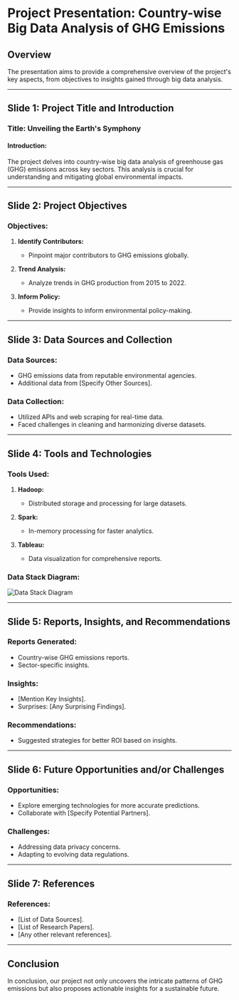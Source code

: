 # Project Presentation: Country-wise Big Data Analysis of GHG Emissions

## Overview

The presentation aims to provide a comprehensive overview of the project's key aspects, from objectives to insights gained through big data analysis.

---

## Slide 1: Project Title and Introduction

### Title: Unveiling the Earth's Symphony

#### Introduction:
The project delves into country-wise big data analysis of greenhouse gas (GHG) emissions across key sectors. This analysis is crucial for understanding and mitigating global environmental impacts.

---

## Slide 2: Project Objectives

### Objectives:

1. **Identify Contributors:**
   - Pinpoint major contributors to GHG emissions globally.

2. **Trend Analysis:**
   - Analyze trends in GHG production from 2015 to 2022.

3. **Inform Policy:**
   - Provide insights to inform environmental policy-making.

---

## Slide 3: Data Sources and Collection

### Data Sources:

- GHG emissions data from reputable environmental agencies.
- Additional data from [Specify Other Sources].

### Data Collection:

- Utilized APIs and web scraping for real-time data.
- Faced challenges in cleaning and harmonizing diverse datasets.

---

## Slide 4: Tools and Technologies

### Tools Used:

1. **Hadoop:**
   - Distributed storage and processing for large datasets.

2. **Spark:**
   - In-memory processing for faster analytics.

3. **Tableau:**
   - Data visualization for comprehensive reports.

### Data Stack Diagram:

![Data Stack Diagram](link-to-diagram)

---

## Slide 5: Reports, Insights, and Recommendations

### Reports Generated:

- Country-wise GHG emissions reports.
- Sector-specific insights.

### Insights:

- [Mention Key Insights].
- Surprises: [Any Surprising Findings].

### Recommendations:

- Suggested strategies for better ROI based on insights.

---

## Slide 6: Future Opportunities and/or Challenges

### Opportunities:

- Explore emerging technologies for more accurate predictions.
- Collaborate with [Specify Potential Partners].

### Challenges:

- Addressing data privacy concerns.
- Adapting to evolving data regulations.

---

## Slide 7: References

### References:

- [List of Data Sources].
- [List of Research Papers].
- [Any other relevant references].

---

## Conclusion

In conclusion, our project not only uncovers the intricate patterns of GHG emissions but also proposes actionable insights for a sustainable future.

